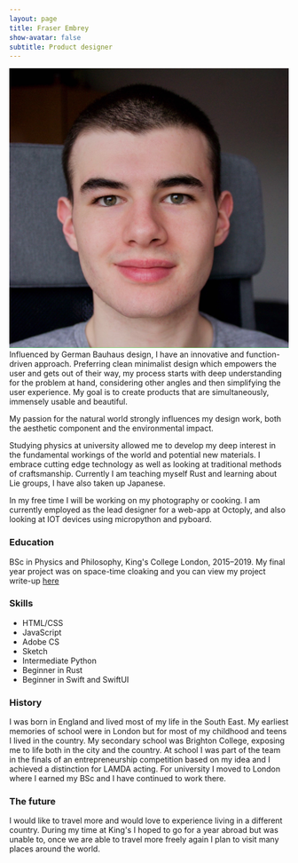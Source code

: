 ```yaml
---
layout: page
title: Fraser Embrey
show-avatar: false
subtitle: Product designer
---
```


![profile]
Influenced by German Bauhaus design, I have an innovative and function-driven approach. Preferring clean minimalist design which empowers the user and gets out of their way, my process starts with deep understanding for the problem at hand, considering other angles and then simplifying the user experience. My goal is to create products that are simultaneously, immensely usable and beautiful.

My passion for the natural world strongly influences my design work, both the aesthetic component and the environmental impact.

Studying physics at university allowed me to develop my deep interest in the fundamental workings of the world and potential new materials. I embrace cutting edge technology as well as looking at traditional methods of craftsmanship. Currently I am teaching myself Rust and learning about Lie groups, I have also taken up Japanese.

In my free time I will be working on my photography or cooking. I am currently employed as the lead designer for a web-app at Octoply, and also looking at IOT devices using micropython and pyboard.

### Education
BSc in Physics and Philosophy, King's College London, 2015–2019.
My final year project was on space-time cloaking and you can view my project write-up [here](/assets/space-time-cloaking.pdf)

### Skills
- HTML/CSS
- JavaScript
- Adobe CS
- Sketch
- Intermediate Python
- Beginner in Rust
- Beginner in Swift and SwiftUI

### History
I was born in England and lived most of my life in the South East.
My earliest memories of school were in London but for most of my childhood and teens I lived in the country. My secondary school was Brighton College, exposing me to life both in the city and the country. At school I was part of the team in the finals of an entrepreneurship competition based on my idea and I achieved a distinction for LAMDA acting.
For university I moved to London where I earned my BSc and I have continued to work there.

### The future
I would like to travel more and would love to experience living in a different country. During my time at King's I hoped to go for a year abroad but was unable to, once we are able to travel more freely again I plan to visit many places around the world. 


[profile]: assets/img/profile.jpeg
